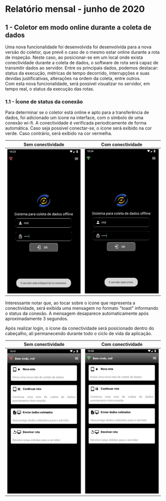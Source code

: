 # Relatório mensal - junho de 2020
## 1 - Coletor em modo online durante a coleta de dados
Uma nova funcionalidade foi desenvolvida foi desenvolvida para a nova versão do coletor, que prevê o caso de o mesmo estar online durante a rota de inspeção. Neste caso, ao posicionar-se em um local onde exista conectividade durante a coleta de dados, o software de rota será capaz de transmitir dados ao servidor. Entre os principais dados, podemos destacar: status da execução, métricas de tempo decorrido, interrupções e suas devidas justificativas, alterações na ordem da coleta, entre outros.\
Com esta nova funcionalidade, será possível visualizar no servidor, em tempo real, o status da execução das rotas.
### 1.1 - Ícone de status da conexão
Para determinar se o coletor está online e apto para a transferência de dados, foi adicionado um ícone na interface, com o símbolo de uma conexão wi-fi. A conectividade é verificada periodicamente de forma automática. Caso seja possível conectar-se, o ícone será exibido na cor verde. Caso contrário, será exibido na cor vermelha.

Sem conectividade              |  Com conectividade
:-----------------------------:|:-----------------------------:
![](images/Login_off_msg.jpg)  |  ![](images/Login_on_msg.jpg)

Interessante notar que, ao tocar sobre o ícone que representa a conectividade, será exibida uma mensagem no formato "toast" informando o status da conexão. A mensagem desaparece automaticamente após aproximadamente 3 segundos.

Após realizar login, o ícone da conectividade será posicionado dentro do cabeçalho, ali permanecendo durante todo o ciclo de vida da aplicação.

Sem conectividade        |  Com conectividade
:-----------------------:|:-----------------------:
![](images/App_off.jpg)  |  ![](images/App_on.jpg)
